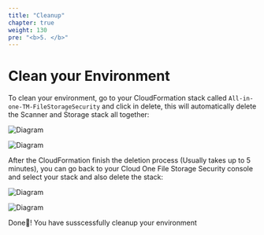```yaml
---
title: "Cleanup"
chapter: true
weight: 130
pre: "<b>5. </b>"
---
```


# Clean your Environment

To clean your environment, go to your CloudFormation stack called ```All-in-one-TM-FileStorageSecurity``` and click in delete, this will automatically delete the Scanner and Storage stack all together:

![Diagram](/images/cf_delete.png)

![Diagram](/images/cf_deletestack.png)

After the CloudFormation finish the deletion process (Usually takes up to 5 minutes), you can go back to your Cloud One File Storage Security console and select your stack and also delete the stack:

![Diagram](/images/fss_delete.png)

![Diagram](/images/fss_deletestack.png)

Done:tada:! You have susscessfully cleanup your environment